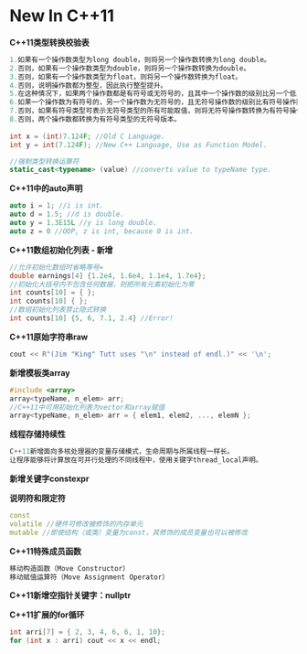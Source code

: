 
New In C++11
===========

**C++11类型转换校验表**

```cpp
1.如果有一个操作数类型为long double，则将另一个操作数转换为long double。
2.否则，如果有一个操作数类型为double，则将另一个操作数转换为double。
3.否则，如果有一个操作数类型为float，则将另一个操作数转换为float。
4.否则，说明操作数都为整型，因此执行整型提升。
5.在这种情况下，如果两个操作数都是有符号或无符号的，且其中一个操作数的级别比另一个低，则转换为级别高的类型。
6.如果一个操作数为有符号的，另一个操作数为无符号的，且无符号操作数的级别比有符号操作数高，则将有符号操作数转换为无符号操作数所属的类型。
7.否则，如果有符号类型可表示无符号类型的所有可能取值，则将无符号操作数转换为有符号操作数所属类型。
8.否则，两个操作数都转换为有符号类型的无符号版本。
  
int x = (int)7.124F; //Old C Language.
int y = int(7.124F); //New C++ Language, Use as Function Model.

//强制类型转换运算符
static_cast<typename> (value) //converts value to typeName type.
```

**C++11中的auto声明**

```cpp
auto i = 1; //i is int.
auto d = 1.5; //d is double.
auto y = 1.3E15L //y is long double.
auto z = 0 //OOP, z is int, because 0 is int.
```

**C++11数组初始化列表 - 新增**

```cpp
//允许初始化数组时省略等号=
double earnings[4] {1.2e4, 1.6e4, 1.1e4, 1.7e4};
//初始化大括号内不包含任何数据，则把所有元素初始化为零
int counts[10] = { };
int counts[10] { };
//数组初始化列表禁止隐式转换
int counts[10] {5, 6, 7.1, 2.4} //Error!
```

**C++11原始字符串raw**

```cpp
cout << R"(Jim "King" Tutt uses "\n" instead of endl.)" << '\n';
```

**新增模板类array**

```cpp
#include <array>
array<typeName, n_elem> arr;
//C++11中可用初始化列表为vector和array赋值
array<typeName, n_elem> arr = { elem1, elem2, ..., elemN };
```

**线程存储持续性**

```cpp
C++11新增面向多核处理器的变量存储模式，生命周期与所属线程一样长。
让程序能够将计算放在可并行处理的不同线程中，使用关键字thread_local声明。
```

**新增关键字constexpr**

**说明符和限定符**

```cpp
const
volatile //硬件可修改被修饰的内存单元
mutable //即使结构（或类）变量为const，其修饰的成员变量也可以被修改
```

**C++11特殊成员函数**

```cpp
移动构造函数（Move Constructor）
移动赋值运算符（Move Assignment Operator）
```

**C++11新增空指针关键字：nullptr**

**C++11扩展的for循环**

```cpp
int arri[7] = { 2, 3, 4, 6, 6, 1, 10};
for (int x : arri) cout << x << endl;
```




